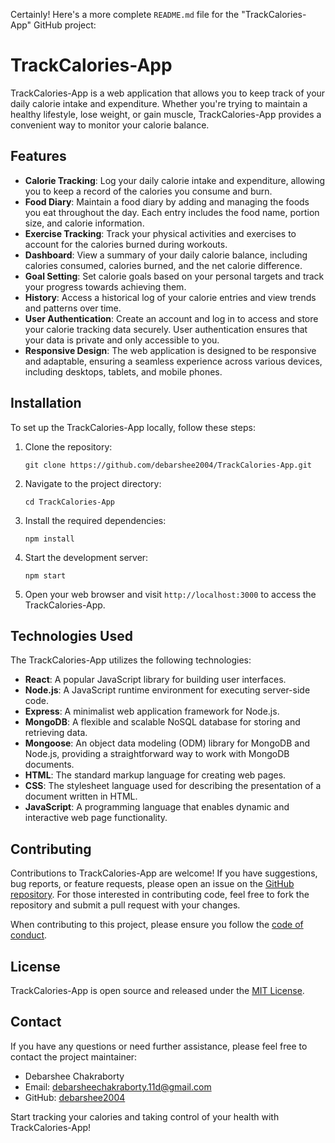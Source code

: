 Certainly! Here's a more complete `README.md` file for the "TrackCalories-App" GitHub project:

# TrackCalories-App

TrackCalories-App is a web application that allows you to keep track of your daily calorie intake and expenditure. Whether you're trying to maintain a healthy lifestyle, lose weight, or gain muscle, TrackCalories-App provides a convenient way to monitor your calorie balance.

## Features

- **Calorie Tracking**: Log your daily calorie intake and expenditure, allowing you to keep a record of the calories you consume and burn.
- **Food Diary**: Maintain a food diary by adding and managing the foods you eat throughout the day. Each entry includes the food name, portion size, and calorie information.
- **Exercise Tracking**: Track your physical activities and exercises to account for the calories burned during workouts.
- **Dashboard**: View a summary of your daily calorie balance, including calories consumed, calories burned, and the net calorie difference.
- **Goal Setting**: Set calorie goals based on your personal targets and track your progress towards achieving them.
- **History**: Access a historical log of your calorie entries and view trends and patterns over time.
- **User Authentication**: Create an account and log in to access and store your calorie tracking data securely. User authentication ensures that your data is private and only accessible to you.
- **Responsive Design**: The web application is designed to be responsive and adaptable, ensuring a seamless experience across various devices, including desktops, tablets, and mobile phones.

## Installation

To set up the TrackCalories-App locally, follow these steps:

1. Clone the repository:

   ```
   git clone https://github.com/debarshee2004/TrackCalories-App.git
   ```

2. Navigate to the project directory:

   ```
   cd TrackCalories-App
   ```

3. Install the required dependencies:

   ```
   npm install
   ```

4. Start the development server:

   ```
   npm start
   ```

5. Open your web browser and visit `http://localhost:3000` to access the TrackCalories-App.

## Technologies Used

The TrackCalories-App utilizes the following technologies:

- **React**: A popular JavaScript library for building user interfaces.
- **Node.js**: A JavaScript runtime environment for executing server-side code.
- **Express**: A minimalist web application framework for Node.js.
- **MongoDB**: A flexible and scalable NoSQL database for storing and retrieving data.
- **Mongoose**: An object data modeling (ODM) library for MongoDB and Node.js, providing a straightforward way to work with MongoDB documents.
- **HTML**: The standard markup language for creating web pages.
- **CSS**: The stylesheet language used for describing the presentation of a document written in HTML.
- **JavaScript**: A programming language that enables dynamic and interactive web page functionality.

## Contributing

Contributions to TrackCalories-App are welcome! If you have suggestions, bug reports, or feature requests, please open an issue on the [GitHub repository](https://github.com/debarshee2004/TrackCalories-App/issues). For those interested in contributing code, feel free to fork the repository and submit a pull request with your changes.

When contributing to this project, please ensure you follow the [code of conduct](CODE_OF_CONDUCT.md).

## License

TrackCalories-App is open source and released under the [MIT License](LICENSE).

## Contact

If you have any questions or need further assistance, please feel free to contact the project maintainer:

- Debarshee Chakraborty
- Email: [debarsheechakraborty.11d@gmail.com](mailto:debarsheechakraborty.11d@gmail.com)
- GitHub: [debarshee2004](https://github.com/debarshee2004)

Start tracking your calories and taking control of your health with TrackCalories-App!
